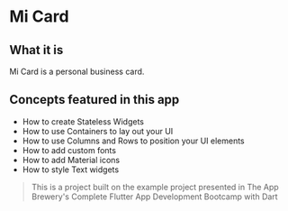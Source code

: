 # Mi Card

## What it is

Mi Card is a personal business card. 

## Concepts featured in this app

* How to create Stateless Widgets
* How to use Containers to lay out your UI
* How to use Columns and Rows to position your UI elements
* How to add custom fonts
* How to add Material icons
* How to style Text widgets

>This is a project built on the example project presented in The App Brewery's Complete Flutter App Development Bootcamp with Dart
